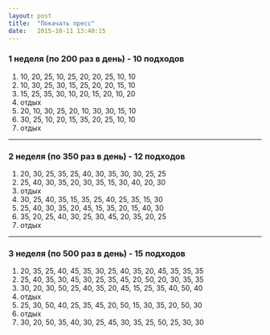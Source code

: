 ```yaml
---
layout: post
title:  "Покачать пресс"
date:   2015-10-11 13:40:15
---
```


### 1 неделя (по 200 раз в день) -   10 подходов
1.   10, 20, 25, 10, 25, 20, 20, 25, 10, 10  
2.   10, 30, 25, 30, 15, 25, 20, 20, 15, 10  
3.   15, 25, 35, 30, 10, 20, 15, 20, 10, 20  
4.   отдых  
5.   20, 10, 30, 25, 20, 10, 30, 30, 15, 10  
6.   30, 25, 10, 20, 15, 35, 20, 25, 10, 10  
7.   отдых  

***

### 2 неделя (по 350 раз в день) -   12 подходов
1.   20, 30, 25, 35, 25, 40, 30, 35, 30, 30, 25, 25 
2.   25, 40, 30, 35, 20, 30, 35, 15, 30, 40, 20, 30  
3.   отдых
4.   30, 25, 40, 35, 15, 35, 25, 40, 25, 35, 15, 30  
5.   25, 40, 30, 35, 20, 45, 15, 35, 20, 15, 40, 30  
6.   35, 20, 25, 40, 30, 25, 30, 45, 20, 35, 20, 25  
7.   отдых 

***

### 3 неделя (по 500 раз в день) -   15 подходов
1.   20, 35, 25, 40, 45, 35, 30, 25, 40, 35, 20, 45, 35, 35, 35  
2.   25, 40, 35, 30, 45, 30, 25, 35, 45, 20, 50, 20, 30, 35, 35  
3.   30, 20, 30, 50, 25, 40, 35, 20, 45, 15, 25, 35, 40, 50, 40  
4.   отдых
5.   25, 30, 50, 40, 25, 35, 45, 20, 50, 15, 30, 35, 20, 50, 30
6.   отдых
7.   30, 20, 50, 35, 40, 30, 25, 45, 30, 35, 25, 50, 25, 30, 30